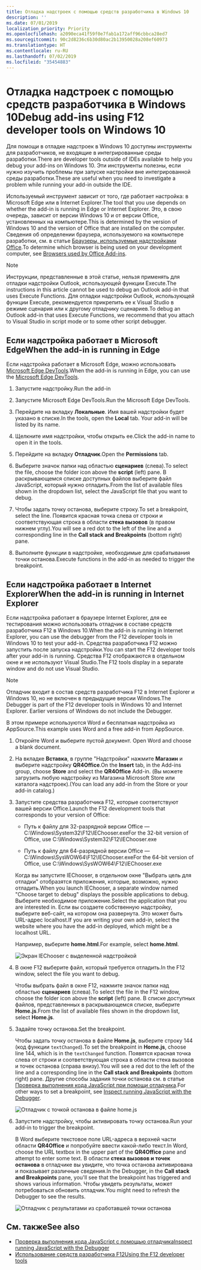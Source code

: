 ```yaml
---
title: Отладка надстроек с помощью средств разработчика в Windows 10
description: ''
ms.date: 07/01/2019
localization_priority: Priority
ms.openlocfilehash: a2090eca41f59f0e7fab1a172aff96cbbca28ed7
ms.sourcegitcommit: 90c2d8236c6b30d80ac2b13950028a208ef60973
ms.translationtype: HT
ms.contentlocale: ru-RU
ms.lasthandoff: 07/02/2019
ms.locfileid: "35454883"
---
```

# <a name="debug-add-ins-using-developer-tools-on-windows-10"></a><span data-ttu-id="de05f-102">Отладка надстроек с помощью средств разработчика в Windows 10</span><span class="sxs-lookup"><span data-stu-id="de05f-102">Debug add-ins using F12 developer tools on Windows 10</span></span>

<span data-ttu-id="de05f-103">Для помощи в отладке надстроек в Windows 10 доступны инструменты для разработчиков, не входящие в интегрированные среды разработки.</span><span class="sxs-lookup"><span data-stu-id="de05f-103">There are developer tools outside of IDEs available to help you debug your add-ins on Windows 10.</span></span> <span data-ttu-id="de05f-104">Эти инструменты полезны, если нужно изучить проблемы при запуске настройки вне интегрированной среды разработки.</span><span class="sxs-lookup"><span data-stu-id="de05f-104">These are useful when you need to investigate a problem while running your add-in outside the IDE.</span></span>

<span data-ttu-id="de05f-105">Используемый инструмент зависит от того, где работает настройка: в Microsoft Edge или в Internet Explorer.</span><span class="sxs-lookup"><span data-stu-id="de05f-105">The tool that you use depends on whether the add-in is running in Edge or Internet Explorer.</span></span> <span data-ttu-id="de05f-106">Это, в свою очередь, зависит от версии Windows 10 и от версии Office, установленных на компьютере.</span><span class="sxs-lookup"><span data-stu-id="de05f-106">This is determined by the version of Windows 10 and the version of Office that are installed on the computer.</span></span> <span data-ttu-id="de05f-107">Сведения об определении браузера, используемого на компьютере разработки, см. в статье [Браузеры, используемые надстройками Office](../concepts/browsers-used-by-office-web-add-ins.md).</span><span class="sxs-lookup"><span data-stu-id="de05f-107">To determine which browser is being used on your development computer, see [Browsers used by Office Add-ins](../concepts/browsers-used-by-office-web-add-ins.md).</span></span> 


> [!NOTE]
> <span data-ttu-id="de05f-108">Инструкции, представленные в этой статье, нельзя применять для отладки надстройки Outlook, использующей функции Execute.</span><span class="sxs-lookup"><span data-stu-id="de05f-108">The instructions in this article cannot be used to debug an Outlook add-in that uses Execute Functions.</span></span> <span data-ttu-id="de05f-109">Для отладки надстройки Outlook, использующей функции Execute, рекомендуется прикрепить ее к Visual Studio в режиме сценария или к другому отладчику сценариев.</span><span class="sxs-lookup"><span data-stu-id="de05f-109">To debug an Outlook add-in that uses Execute Functions, we recommend that you attach to Visual Studio in script mode or to some other script debugger.</span></span>

## <a name="when-the-add-in-is-running-in-edge"></a><span data-ttu-id="de05f-110">Если надстройка работает в Microsoft Edge</span><span class="sxs-lookup"><span data-stu-id="de05f-110">When the add-in is running in Edge</span></span>

<span data-ttu-id="de05f-111">Если надстройка работает в Microsoft Edge, можно использовать [Microsoft Edge DevTools](https://www.microsoft.com/p/microsoft-edge-devtools-preview/9mzbfrmz0mnj?activetab=pivot%3Aoverviewtab).</span><span class="sxs-lookup"><span data-stu-id="de05f-111">When the add-in is running in Edge, you can use the [Microsoft Edge DevTools](https://www.microsoft.com/p/microsoft-edge-devtools-preview/9mzbfrmz0mnj?activetab=pivot%3Aoverviewtab).</span></span> 

1. <span data-ttu-id="de05f-112">Запустите надстройку.</span><span class="sxs-lookup"><span data-stu-id="de05f-112">Run the add-in</span></span> 

2. <span data-ttu-id="de05f-113">Запустите Microsoft Edge DevTools.</span><span class="sxs-lookup"><span data-stu-id="de05f-113">Run the Microsoft Edge DevTools.</span></span>

3. <span data-ttu-id="de05f-114">Перейдите на вкладку **Локальные**. Имя вашей надстройки будет указано в списке.</span><span class="sxs-lookup"><span data-stu-id="de05f-114">In the tools, open the **Local** tab. Your add-in will be listed by its name.</span></span>

4. <span data-ttu-id="de05f-115">Щелкните имя надстройки, чтобы открыть ее.</span><span class="sxs-lookup"><span data-stu-id="de05f-115">Click the add-in name to open it in the tools.</span></span>

5. <span data-ttu-id="de05f-116">Перейдите на вкладку **Отладчик**.</span><span class="sxs-lookup"><span data-stu-id="de05f-116">Open the **Permissions** tab.</span></span> 

6. <span data-ttu-id="de05f-117">Выберите значок папки над областью **сценариев** (слева).</span><span class="sxs-lookup"><span data-stu-id="de05f-117">To select the file, choose the folder icon above the  **script** (left) pane.</span></span> <span data-ttu-id="de05f-118">В раскрывающемся списке доступных файлов выберите файл JavaScript, который нужно отладить.</span><span class="sxs-lookup"><span data-stu-id="de05f-118">From the list of available files shown in the dropdown list, select the JavaScript file that you want to debug.</span></span>

7. <span data-ttu-id="de05f-119">Чтобы задать точку останова, выберите строку.</span><span class="sxs-lookup"><span data-stu-id="de05f-119">To set a breakpoint, select the line.</span></span> <span data-ttu-id="de05f-120">Появится красная точка слева от строки и соответствующая строка в области **стека вызовов** (в правом нижнем углу).</span><span class="sxs-lookup"><span data-stu-id="de05f-120">You will see a red dot to the left of the line and a corresponding line in the **Call stack and Breakpoints** (bottom right) pane.</span></span>

8. <span data-ttu-id="de05f-121">Выполните функции в надстройке, необходимые для срабатывания точки останова.</span><span class="sxs-lookup"><span data-stu-id="de05f-121">Execute functions in the add-in as needed to trigger the breakpoint.</span></span>

## <a name="when-the-add-in-is-running-in-internet-explorer"></a><span data-ttu-id="de05f-122">Если надстройка работает в Internet Explorer</span><span class="sxs-lookup"><span data-stu-id="de05f-122">When the add-in is running in Internet Explorer</span></span>

<span data-ttu-id="de05f-123">Если надстройка работает в браузере Internet Explorer, для ее тестирования можно использовать отладчик в составе средств разработчика F12 в Windows 10.</span><span class="sxs-lookup"><span data-stu-id="de05f-123">When the add-in is running in Internet Explorer, you can use the debugger from the F12 developer tools in Windows 10 to test your add-in.</span></span> <span data-ttu-id="de05f-124">Средства разработчика F12 можно запустить после запуска надстройки.</span><span class="sxs-lookup"><span data-stu-id="de05f-124">You can start the F12 developer tools after your add-in is running.</span></span> <span data-ttu-id="de05f-125">Средства F12 отображаются в отдельном окне и не используют Visual Studio.</span><span class="sxs-lookup"><span data-stu-id="de05f-125">The F12 tools display in a separate window and do not use Visual Studio.</span></span>

> [!NOTE]
> <span data-ttu-id="de05f-p107">Отладчик входит в состав средств разработчика F12 в Internet Explorer и Windows 10, но не включен в предыдущие версии Windows.</span><span class="sxs-lookup"><span data-stu-id="de05f-p107">The Debugger is part of the F12 developer tools in Windows 10 and Internet Explorer. Earlier versions of Windows do not include the Debugger.</span></span> 

<span data-ttu-id="de05f-128">В этом примере используются Word и бесплатная надстройка из AppSource.</span><span class="sxs-lookup"><span data-stu-id="de05f-128">This example uses Word and a free add-in from AppSource.</span></span>

1. <span data-ttu-id="de05f-129">Откройте Word и выберите пустой документ. </span><span class="sxs-lookup"><span data-stu-id="de05f-129">Open Word and choose a blank document.</span></span> 
    
2. <span data-ttu-id="de05f-130">На вкладке **Вставка**, в группе "Надстройки" нажмите **Магазин** и выберите надстройку **QR4Office**.</span><span class="sxs-lookup"><span data-stu-id="de05f-130">On the **Insert** tab, in the Add-ins group, choose **Store** and select the **QR4Office** Add-in.</span></span> <span data-ttu-id="de05f-131">(Вы можете загрузить любую надстройку из Магазина Microsoft Store или каталога надстроек).</span><span class="sxs-lookup"><span data-stu-id="de05f-131">(You can load any add-in from the Store or your add-in catalog.)</span></span>
    
3. <span data-ttu-id="de05f-132">Запустите средства разработчика F12, которые соответствуют вашей версии Office.</span><span class="sxs-lookup"><span data-stu-id="de05f-132">Launch the F12 development tools that corresponds to your version of Office:</span></span>
    
   - <span data-ttu-id="de05f-133">Путь к файлу для 32-разрядной версии Office — C:\Windows\System32\F12\IEChooser.exe</span><span class="sxs-lookup"><span data-stu-id="de05f-133">For the 32-bit version of Office, use C:\Windows\System32\F12\IEChooser.exe</span></span>
    
   - <span data-ttu-id="de05f-134">Путь к файлу для 64-разрядной версии Office — C:\Windows\SysWOW64\F12\IEChooser.exe</span><span class="sxs-lookup"><span data-stu-id="de05f-134">For the 64-bit version of Office, use C:\Windows\SysWOW64\F12\IEChooser.exe</span></span>
    
   <span data-ttu-id="de05f-135">Когда вы запустите IEChooser, в отдельном окне "Выбрать цель для отладки" отобразятся приложения, которые, возможно, нужно отладить.</span><span class="sxs-lookup"><span data-stu-id="de05f-135">When you launch IEChooser, a separate window named "Choose target to debug" displays the possible applications to debug.</span></span> <span data-ttu-id="de05f-136">Выберите необходимое приложение.</span><span class="sxs-lookup"><span data-stu-id="de05f-136">Select the application that you are interested in.</span></span> <span data-ttu-id="de05f-137">Если вы создаете собственную надстройку, выберите веб-сайт, на котором она развернута. Это может быть URL-адрес localhost.</span><span class="sxs-lookup"><span data-stu-id="de05f-137">If you are writing your own add-in, select the website where you have the add-in deployed, which might be a localhost URL.</span></span> 
    
   <span data-ttu-id="de05f-138">Например, выберите **home.html**.</span><span class="sxs-lookup"><span data-stu-id="de05f-138">For example, select **home.html**.</span></span> 
    
   ![Экран IEChooser с выделенной надстройкой](../images/choose-target-to-debug.png)

4. <span data-ttu-id="de05f-140">В окне F12 выберите файл, который требуется отладить.</span><span class="sxs-lookup"><span data-stu-id="de05f-140">In the F12 window, select the file you want to debug.</span></span>
    
   <span data-ttu-id="de05f-141">Чтобы выбрать файл в окне F12, нажмите значок папки над областью **сценариев** (слева).</span><span class="sxs-lookup"><span data-stu-id="de05f-141">To select the file in the F12 window, choose the folder icon above the **script** (left) pane.</span></span> <span data-ttu-id="de05f-142">В списке доступных файлов, представленных в раскрывающемся списке, выберите **Home.js**.</span><span class="sxs-lookup"><span data-stu-id="de05f-142">From the list of available files shown in the dropdown list, select **Home.js**.</span></span>
    
5. <span data-ttu-id="de05f-143">Задайте точку останова.</span><span class="sxs-lookup"><span data-stu-id="de05f-143">Set the breakpoint.</span></span>
    
   <span data-ttu-id="de05f-144">Чтобы задать точку останова в файле **Home.js**, выберите строку 144 (код функции `textChanged`).</span><span class="sxs-lookup"><span data-stu-id="de05f-144">To set the breakpoint in **Home.js**, choose line 144, which is in the  `textChanged` function.</span></span> <span data-ttu-id="de05f-145">Появятся красная точка слева от строки и соответствующая строка в области стека вызовов и точек останова (справа внизу).</span><span class="sxs-lookup"><span data-stu-id="de05f-145">You will see a red dot to the left of the line and a corresponding line in the **Call stack and Breakpoints** (bottom right) pane.</span></span> <span data-ttu-id="de05f-146">Другие способы задания точки останова см. в статье [Проверка выполнения кода JavaScript при помощи отладчика](/previous-versions/windows/internet-explorer/ie-developer/samples/dn255007(v=vs.85)).</span><span class="sxs-lookup"><span data-stu-id="de05f-146">For other ways to set a breakpoint, see [Inspect running JavaScript with the Debugger](/previous-versions/windows/internet-explorer/ie-developer/samples/dn255007(v=vs.85)).</span></span> 
    
   ![Отладчик с точкой останова в файле home.js](../images/debugger-home-js-02.png)

6. <span data-ttu-id="de05f-148">Запустите надстройку, чтобы активировать точку останова.</span><span class="sxs-lookup"><span data-stu-id="de05f-148">Run your add-in to trigger the breakpoint.</span></span>
    
   <span data-ttu-id="de05f-149">В Word выберите текстовое поле URL-адреса в верхней части области **QR4Office** и попробуйте ввести какой-либо текст.</span><span class="sxs-lookup"><span data-stu-id="de05f-149">In Word, choose the URL textbox in the upper part of the **QR4Office** pane and attempt to enter some text.</span></span> <span data-ttu-id="de05f-150">В области **стека вызовов и точек останова** в отладчике вы увидите, что точка останова активирована и показывает различные сведения.</span><span class="sxs-lookup"><span data-stu-id="de05f-150">In the Debugger, in the **Call stack and Breakpoints** pane, you'll see that the breakpoint has triggered and shows various information.</span></span> <span data-ttu-id="de05f-151">Чтобы увидеть результаты, может потребоваться обновить отладчик.</span><span class="sxs-lookup"><span data-stu-id="de05f-151">You might need to refresh the Debugger to see the results.</span></span>
    
   ![Отладчик с результатами из сработавшей точки останова](../images/debugger-home-js-01.png)


## <a name="see-also"></a><span data-ttu-id="de05f-153">См. также</span><span class="sxs-lookup"><span data-stu-id="de05f-153">See also</span></span>

- <span data-ttu-id="de05f-154">[Проверка выполнения кода JavaScript с помощью отладчика](/previous-versions/windows/internet-explorer/ie-developer/samples/dn255007(v=vs.85))</span><span class="sxs-lookup"><span data-stu-id="de05f-154">[Inspect running JavaScript with the Debugger](/previous-versions/windows/internet-explorer/ie-developer/samples/dn255007(v=vs.85))</span></span>
- <span data-ttu-id="de05f-155">[Использование средств разработчика F12](/previous-versions/windows/internet-explorer/ie-developer/samples/bg182326(v=vs.85))</span><span class="sxs-lookup"><span data-stu-id="de05f-155">[Using the F12 developer tools](/previous-versions/windows/internet-explorer/ie-developer/samples/bg182326(v=vs.85))</span></span>
